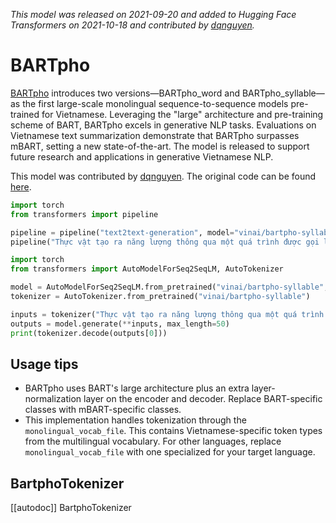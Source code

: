 <!--Copyright 2021 The HuggingFace Team. All rights reserved.

Licensed under the Apache License, Version 2.0 (the "License"); you may not use this file except in compliance with
the License. You may obtain a copy of the License at

http://www.apache.org/licenses/LICENSE-2.0

Unless required by applicable law or agreed to in writing, software distributed under the License is distributed on
an "AS IS" BASIS, WITHOUT WARRANTIES OR CONDITIONS OF ANY KIND, either express or implied. See the License for the
specific language governing permissions and limitations under the License.

⚠️ Note that this file is in Markdown but contain specific syntax for our doc-builder (similar to MDX) that may not be
rendered properly in your Markdown viewer.

-->
*This model was released on 2021-09-20 and added to Hugging Face Transformers on 2021-10-18 and contributed by [dqnguyen](https://huggingface.co/dqnguyen).*

# BARTpho

[BARTpho](https://huggingface.co/papers/2109.09701) introduces two versions—BARTpho_word and BARTpho_syllable—as the first large-scale monolingual sequence-to-sequence models pre-trained for Vietnamese. Leveraging the "large" architecture and pre-training scheme of BART, BARTpho excels in generative NLP tasks. Evaluations on Vietnamese text summarization demonstrate that BARTpho surpasses mBART, setting a new state-of-the-art. The model is released to support future research and applications in generative Vietnamese NLP.

This model was contributed by [dqnguyen](https://huggingface.co/dqnguyen). The original code can be found [here](https://github.com/VinAIResearch/BARTpho).

<hfoptions id="usage">
<hfoption id="Pipeline">

```py
import torch
from transformers import pipeline

pipeline = pipeline("text2text-generation", model="vinai/bartpho-syllable", dtype="auto")
pipeline("Thực vật tạo ra năng lượng thông qua một quá trình được gọi là")
```

</hfoption>
<hfoption id="AutoModel">

```py
import torch
from transformers import AutoModelForSeq2SeqLM, AutoTokenizer

model = AutoModelForSeq2SeqLM.from_pretrained("vinai/bartpho-syllable", dtype="auto")
tokenizer = AutoTokenizer.from_pretrained("vinai/bartpho-syllable")

inputs = tokenizer("Thực vật tạo ra năng lượng thông qua một quá trình được gọi là", return_tensors="pt")
outputs = model.generate(**inputs, max_length=50)
print(tokenizer.decode(outputs[0]))
```

</hfoption>
</hfoptions>

## Usage tips

- BARTpho uses BART's large architecture plus an extra layer-normalization layer on the encoder and decoder. Replace BART-specific classes with mBART-specific classes.
- This implementation handles tokenization through the `monolingual_vocab_file`. This contains Vietnamese-specific token types from the multilingual vocabulary. For other languages, replace `monolingual_vocab_file` with one specialized for your target language.

## BartphoTokenizer

[[autodoc]] BartphoTokenizer

